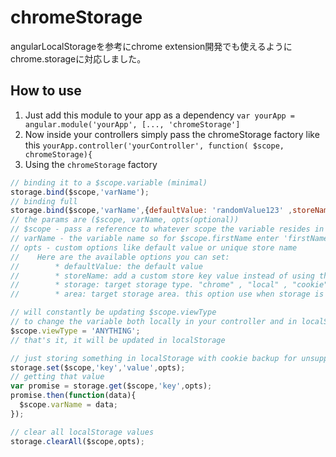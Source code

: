 chromeStorage
=============

angularLocalStorageを参考にchrome extension開発でも使えるようにchrome.storageに対応しました。

## How to use

1. Just add this module to your app as a dependency
``var yourApp = angular.module('yourApp', [..., 'chromeStorage']``
2. Now inside your controllers simply pass the chromeStorage factory like this
``yourApp.controller('yourController', function( $scope, chromeStorage){``
3. Using the ``chromeStorage`` factory
  ```JAVASCRIPT
  // binding it to a $scope.variable (minimal)
  storage.bind($scope,'varName');
  // binding full
  storage.bind($scope,'varName',{defaultValue: 'randomValue123' ,storeName: 'customStoreKey'});
  // the params are ($scope, varName, opts(optional))
  // $scope - pass a reference to whatever scope the variable resides in
  // varName - the variable name so for $scope.firstName enter 'firstName'
  // opts - custom options like default value or unique store name
  // 	Here are the available options you can set:
  // 		* defaultValue: the default value
  // 		* storeName: add a custom store key value instead of using the scope variable name
  // 		* storage: target storage type. "chrome" , "local" , "cookie". default is "chrome"
  // 		* area: target storage area. this option use when storage is "chrome". 

  // will constantly be updating $scope.viewType
  // to change the variable both locally in your controller and in localStorage just do
  $scope.viewType = 'ANYTHING';
  // that's it, it will be updated in localStorage

  // just storing something in localStorage with cookie backup for unsupported browsers
  storage.set($scope,'key','value',opts);
  // getting that value
  var promise = storage.get($scope,'key',opts);
  promise.then(function(data){
    $scope.varName = data;
  });

  // clear all localStorage values
  storage.clearAll($scope,opts);
